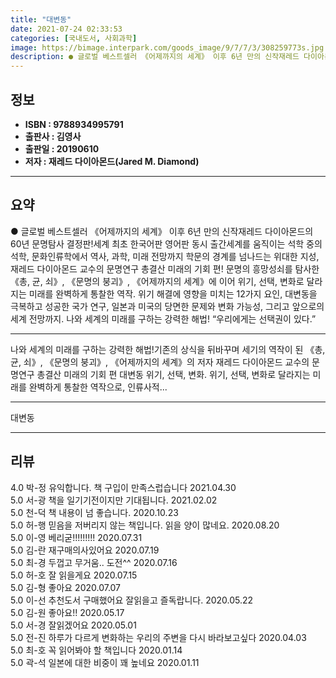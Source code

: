 ```yaml
---
title: "대변동"
date: 2021-07-24 02:33:53
categories: [국내도서, 사회과학]
image: https://bimage.interpark.com/goods_image/9/7/7/3/308259773s.jpg
description: ● 글로벌 베스트셀러 《어제까지의 세계》 이후 6년 만의 신작재레드 다이아몬드의 60년 문명탐사 결정판!세계 최초 한국어판 영어판 동시 출간세계를 움직이는 석학 중의 석학, 문화인류학에서 역사, 과학, 미래 전망까지 학문의 경계를 넘나드는 위대한 지성, 재레드 다이아몬드 교수의 문명연
---
```


## **정보**

- **ISBN : 9788934995791**
- **출판사 : 김영사**
- **출판일 : 20190610**
- **저자 : 재레드 다이아몬드(Jared M. Diamond)**

------



## **요약**

●  글로벌 베스트셀러 《어제까지의 세계》 이후 6년 만의 신작재레드 다이아몬드의 60년 문명탐사 결정판!세계 최초 한국어판 영어판 동시 출간세계를 움직이는 석학 중의 석학, 문화인류학에서 역사, 과학, 미래 전망까지 학문의 경계를 넘나드는 위대한 지성, 재레드 다이아몬드 교수의 문명연구 총결산 미래의 기회 편! 문명의 흥망성쇠를 탐사한 《총, 균, 쇠》, 《문명의 붕괴》, 《어제까지의 세계》에 이어 위기, 선택, 변화로 달라지는 미래를 완벽하게 통찰한 역작. 위기 해결에 영향을 미치는 12가지 요인, 대변동을 극복하고 성공한 국가 연구, 일본과 미국의 당면한 문제와 변화 가능성, 그리고 앞으로의 세계 전망까지. 나와 세계의 미래를 구하는 강력한 해법! “우리에게는 선택권이 있다.”

------

나와 세계의 미래를 구하는 강력한 해법!기존의 상식을 뒤바꾸며 세기의 역작이 된 《총, 균, 쇠》, 《문명의 붕괴》, 《어제까지의 세계》의 저자 재레드 다이아몬드 교수의 문명연구 총결산 미래의 기회 편 대변동 위기, 선택, 변화. 위기, 선택, 변화로 달라지는 미래를 완벽하게 통찰한 역작으로, 인류사적... 

------


대변동 

------


## **리뷰** 

4.0 박-정 유익합니다. 책 구입이 만족스럽습니다 2021.04.30 <br/>5.0 서-광 책을 일기기전이지만 기대됩니다. 2021.02.02 <br/>5.0 천-덕 책 내용이 넘 좋습니다. 2020.10.23 <br/>5.0 허-행 믿음을 저버리지 않는 책입니다.
읽을 양이 많네요. 2020.08.20 <br/>5.0 이-영 베리굳!!!!!!!!! 2020.07.31 <br/>5.0 김-란 재구매의사있어요 2020.07.19 <br/>5.0 최-경 두껍고 무거움.. 도전^^ 2020.07.16 <br/>5.0 허-호 잘 읽을게요 2020.07.15 <br/>5.0 김-형 좋아요 2020.07.07 <br/>5.0 이-선 추천도서 구매했어요 잘읽을고 즐독랍니다. 2020.05.22 <br/>5.0 김-원 좋아요!! 2020.05.17 <br/>5.0 서-경 잘읽겠어요 2020.05.01 <br/>5.0 전-진 하루가 다르게 변화하는 우리의 주변을 다시 바라보고싶다 2020.04.03 <br/>5.0 최-호 꼭 읽어봐야 할 책입니다 2020.01.14 <br/>5.0 곽-석 일본에 대한 비중이 꽤 높네요 2020.01.11 <br/>